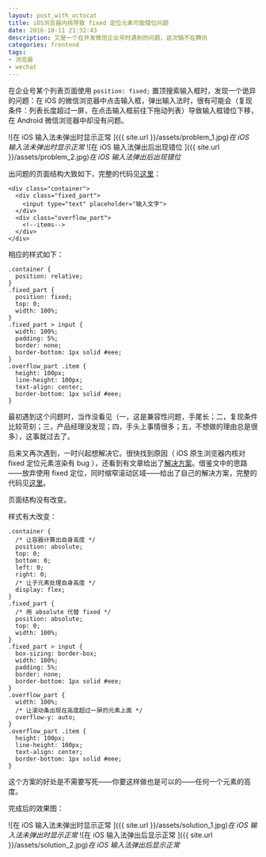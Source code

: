 ```yaml
---
layout: post_with_octocat
title: iOS浏览器内核导致 fixed 定位元素可能错位问题
date: 2016-10-11 21:32:43
description: 又是一个在开发微信企业号时遇到的问题，这次锅不在腾讯
categories: frontend
tags:
- 浏览器
- wechat
---
```


在企业号某个列表页面使用 `position: fixed;` 置顶搜索输入框时，发现一个诡异的问题：在 iOS 的微信浏览器中点击输入框，弹出输入法时，很有可能会（复现条件：列表长度超过一屏，在点击输入框前往下拖动列表）导致输入框错位下移，在 Android 微信浏览器中却没有问题。

![在 iOS 输入法未弹出时显示正常 ]({{ site.url }}/assets/problem_1.jpg)*在 iOS 输入法未弹出时显示正常*
![在 iOS 输入法弹出后出现错位 ]({{ site.url }}/assets/problem_2.jpg)*在 iOS 输入法弹出后出现错位*

出问题的页面结构大致如下，完整的代码见[这里](https://gist.github.com/zymiboxpay/1e0a620284d1cf320f5f9603779a728d)：

    <div class="container">
      <div class="fixed_part">
        <input type="text" placeholder="输入文字">
      </div>
      <div class="overflow_part">
        <!--items-->
      </div>
    </div>

相应的样式如下：

    .container {
      position: relative;
    }
    .fixed_part {
      position: fixed;
      top: 0;
      width: 100%;
    }
    .fixed_part > input {
      width: 100%;
      padding: 5%;
      border: none;
      border-bottom: 1px solid #eee;
    }
    .overflow_part .item {
      height: 100px;
      line-height: 100px;
      text-align: center;
      border-bottom: 1px solid #eee;
    }

最初遇到这个问题时，当作没看见（一，这是兼容性问题，手尾长；二，复现条件比较苛刻；三，产品经理没发现；四，手头上事情很多；五，不想做的理由总是很多），这事就过去了。

后来又再次遇到，一时兴起想解决它。很快找到原因（ iOS 原生浏览器内核对 fixed 定位元素渲染有 bug ），还看到有文章给出了[解决方案](http://efe.baidu.com/blog/mobile-fixed-layout/)。借鉴文中的思路——放弃使用 fixed 定位，同时缩窄滚动区域——给出了自己的解决方案，完整的代码见[这里](https://gist.github.com/zymiboxpay/de6885576848a072b776c51acc556737)。


页面结构没有改变。

样式有大改变：

    .container {
      /* 让容器计算出自身高度 */
      position: absolute;
      top: 0;
      bottom: 0;
      left: 0;
      right: 0;
      /* 让子元素处理自身高度 */
      display: flex;
    }
    .fixed_part {
      /* 用 absolute 代替 fixed */
      position: absolute;
      top: 0;
      width: 100%;
    }
    .fixed_part > input {
      box-sizing: border-box;
      width: 100%;
      padding: 5%;
      border: none;
      border-bottom: 1px solid #eee;
    }
    .overflow_part {
      width: 100%;
      /* 让滚动条出现在高度超过一屏的元素上面 */
      overflow-y: auto;
    }
    .overflow_part .item {
      height: 100px;
      line-height: 100px;
      text-align: center;
      border-bottom: 1px solid #eee;
    }

这个方案的好处是不需要写死——你要这样做也是可以的——任何一个元素的高度。

完成后的效果图：

![在 iOS 输入法未弹出时显示正常 ]({{ site.url }}/assets/solution_1.jpg)*在 iOS 输入法未弹出时显示正常*
![在 iOS 输入法弹出后显示正常 ]({{ site.url }}/assets/solution_2.jpg)*在 iOS 输入法弹出后显示正常*